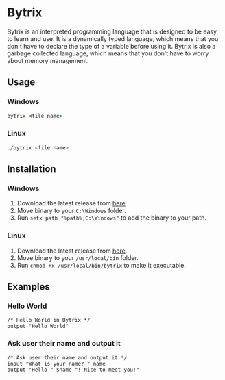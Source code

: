 # Bytrix

Bytrix is an interpreted programming language that is designed to be easy to learn and use. It is a dynamically typed language, which means that you don't have to declare the type of a variable before using it. Bytrix is also a garbage collected language, which means that you don't have to worry about memory management.

## Usage

### Windows

```cmd
bytrix <file name>
```

### Linux

```bash
./bytrix <file name>
```

## Installation

### Windows

1. Download the latest release from [here](https://github.com/FujiwaraChoki/BytrixLang/releases/tag/latest_windows).
2. Move binary to your `C:\Windows` folder.
3. Run `setx path "%path%;C:\Windows"` to add the binary to your path.

### Linux

1. Download the latest release from [here](https://github.com/FujiwaraChoki/BytrixLang/releases/tag/latest_linux).
2. Move binary to your `/usr/local/bin` folder.
3. Run `chmod +x /usr/local/bin/bytrix` to make it executable.

## Examples

### Hello World

```bytrix
/* Hello World in Bytrix */
output "Hello World"
```

### Ask user their name and output it

```bytrix
/* Ask user their name and output it */
input "What is your name? " name
output "Hello " $name "! Nice to meet you!"
```
